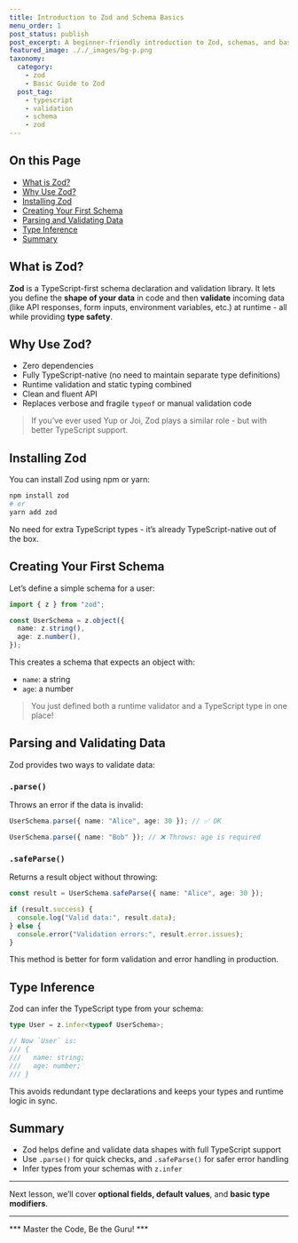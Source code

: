 ```yaml
---
title: Introduction to Zod and Schema Basics
menu_order: 1
post_status: publish
post_excerpt: A beginner-friendly introduction to Zod, schemas, and basic parsing.
featured_image: ././_images/bg-p.png
taxonomy:
  category:
    - zod
    - Basic Guide to Zod
  post_tag:
    - typescript
    - validation
    - schema
    - zod
---
```


<div class="toc" markdown="1">

## On this Page

- [What is Zod?](#what-is-zod)
- [Why Use Zod?](#why-use-zod)
- [Installing Zod](#installing-zod)
- [Creating Your First Schema](#creating-your-first-schema)
- [Parsing and Validating Data](#parsing-and-validating-data)
- [Type Inference](#type-inference)
- [Summary](#summary)

</div>

<div class="guru-main" markdown="1">

## What is Zod?

**Zod** is a TypeScript-first schema declaration and validation library. It lets you define the **shape of your data** in code and then **validate** incoming data (like API responses, form inputs, environment variables, etc.) at runtime - all while providing **type safety**.

## Why Use Zod?

- Zero dependencies
- Fully TypeScript-native (no need to maintain separate type definitions)
- Runtime validation and static typing combined
- Clean and fluent API
- Replaces verbose and fragile `typeof` or manual validation code

> If you’ve ever used Yup or Joi, Zod plays a similar role - but with better TypeScript support.

## Installing Zod

You can install Zod using npm or yarn:

```bash
npm install zod
# or
yarn add zod
```

No need for extra TypeScript types - it’s already TypeScript-native out of the box.

## Creating Your First Schema

Let’s define a simple schema for a user:

```ts
import { z } from "zod";

const UserSchema = z.object({
  name: z.string(),
  age: z.number(),
});
```

This creates a schema that expects an object with:
- `name`: a string
- `age`: a number

> You just defined both a runtime validator and a TypeScript type in one place!

## Parsing and Validating Data

Zod provides two ways to validate data:

### `.parse()`

Throws an error if the data is invalid:

```ts
UserSchema.parse({ name: "Alice", age: 30 }); // ✅ OK

UserSchema.parse({ name: "Bob" }); // ❌ Throws: age is required
```

### `.safeParse()`

Returns a result object without throwing:

```ts
const result = UserSchema.safeParse({ name: "Alice", age: 30 });

if (result.success) {
  console.log("Valid data:", result.data);
} else {
  console.error("Validation errors:", result.error.issues);
}
```

This method is better for form validation and error handling in production.

## Type Inference

Zod can infer the TypeScript type from your schema:

```ts
type User = z.infer<typeof UserSchema>;

// Now `User` is:
/// {
///   name: string;
///   age: number;
/// }
```

This avoids redundant type declarations and keeps your types and runtime logic in sync.

## Summary

- Zod helps define and validate data shapes with full TypeScript support
- Use `.parse()` for quick checks, and `.safeParse()` for safer error handling
- Infer types from your schemas with `z.infer`

---

Next lesson, we’ll cover **optional fields, default values**, and **basic type modifiers**.

---

*** Master the Code, Be the Guru! ***

</div>
